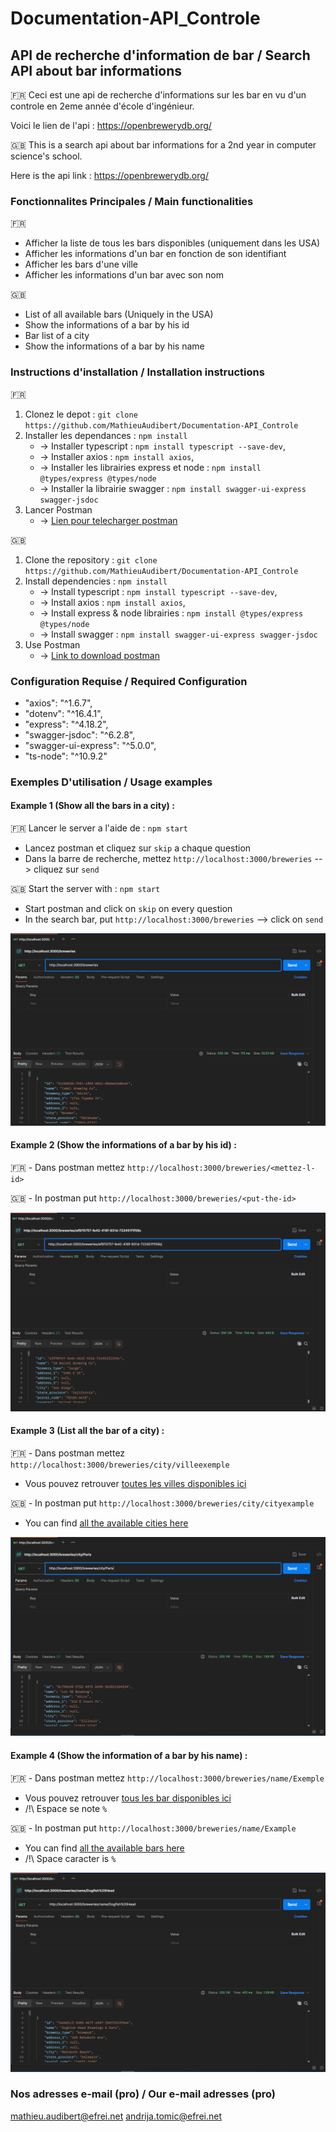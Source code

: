 # Documentation-API_Controle
## API de recherche d'information de bar / Search API about bar informations 
:fr: Ceci est une api de recherche d'informations sur les bar en vu d'un controle en 2eme année d'école d'ingénieur.

Voici le lien de l'api : https://openbrewerydb.org/

:gb: This is a search api about bar informations for a 2nd year in computer science's school. 

Here is the api link : https://openbrewerydb.org/

### Fonctionnalites Principales / Main functionalities
:fr: 

- Afficher la liste de tous les bars disponibles (uniquement dans les USA)
- Afficher les informations d'un bar en fonction de son identifiant
- Afficher les bars d'une ville
- Afficher les informations d'un bar avec son nom

:gb: 

- List of all available bars (Uniquely in the USA)
- Show the informations of a bar by his id
- Bar list of a city
- Show the informations of a bar by his name

### Instructions d'installation / Installation instructions
:fr: 

1. Clonez le depot : `git clone https://github.com/MathieuAudibert/Documentation-API_Controle`
2. Installer les dependances : `npm install`
    - -> Installer typescript : `npm install typescript --save-dev`,
    - -> Installer axios : `npm install axios`,
    - -> Installer les librairies express et node : `npm install @types/express @types/node`
    - -> Installer la librairie swagger : `npm install swagger-ui-express swagger-jsdoc`
3. Lancer Postman 
    - -> [Lien pour telecharger postman](https://www.postman.com/downloads/)

:gb:

1. Clone the repository : `git clone https://github.com/MathieuAudibert/Documentation-API_Controle`
2. Install dependencies : `npm install`
    - -> Install typescript : `npm install typescript --save-dev`,
    - -> Install axios : `npm install axios`,
    - -> Install express & node librairies : `npm install @types/express @types/node`
    - -> Install swagger : `npm install swagger-ui-express swagger-jsdoc`
3. Use Postman 
    - -> [Link to download postman](https://www.postman.com/downloads/)

### Configuration Requise / Required Configuration
-    "axios": "^1.6.7",
-    "dotenv": "^16.4.1",
-    "express": "^4.18.2",
-    "swagger-jsdoc": "^6.2.8",
-    "swagger-ui-express": "^5.0.0",
-    "ts-node": "^10.9.2"

### Exemples D'utilisation / Usage examples
#### Example 1 (Show all the bars in a city) : 

:fr: Lancer le server a l'aide de : `npm start`
- Lancez postman et cliquez sur `skip` a chaque question
- Dans la barre de recherche, mettez `http://localhost:3000/breweries` --> cliquez sur `send`

:gb: Start the server with : `npm start`
- Start postman and click on `skip` on every question
- In the search bar, put `http://localhost:3000/breweries` --> click on `send`

![Search bar screen](image-1.png)

#### Example 2 (Show the informations of a bar by his id) :
:fr: - Dans postman mettez `http://localhost:3000/breweries/<mettez-l-id>`

:gb: - In postman put `http://localhost:3000/breweries/<put-the-id>`

![Search by id screen](image-2.png)

#### Example 3 (List all the bar of a city) : 
:fr: - Dans postman mettez `http://localhost:3000/breweries/city/villeexemple`
- Vous pouvez retrouver [toutes les villes disponibles ici](https://openbrewerydb.org/breweries)

:gb: - In postman put `http://localhost:3000/breweries/city/cityexample`
- You can find [all the available cities here](https://openbrewerydb.org/breweries) 

![Search bar by city screen](image-3.png)

#### Example 4 (Show the information of a bar by his name) : 
:fr: - Dans postman mettez `http://localhost:3000/breweries/name/Exemple`
- Vous pouvez retrouver [tous les bar disponibles ici](https://openbrewerydb.org/breweries)
- /!\ Espace se note `%`

:gb: - In postman put `http://localhost:3000/breweries/name/Example`
- You can find [all the available bars here](https://openbrewerydb.org/breweries) 
- /!\ Space caracter is `%`

![Search bar by name screen](image-4.png)

### Nos adresses e-mail (pro) / Our e-mail adresses (pro)
mathieu.audibert@efrei.net
andrija.tomic@efrei.net